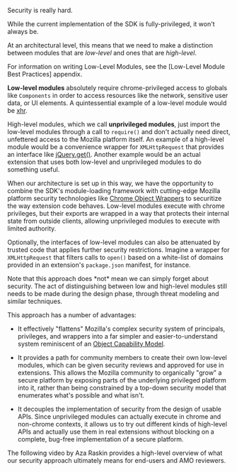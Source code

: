 <span class="aside">Security is really hard.</span>

While the current implementation of the SDK is fully-privileged, it won't
always be.

At an architectural level, this means that we need to make a
distinction between modules that are *low-level* and ones that are
*high-level*.

<span class="aside">
For information on writing Low-Level Modules, see the
[Low-Level Module Best Practices] appendix.
</span>

**Low-level modules** absolutely require chrome-privileged
access to globals like `Components` in order to access resources like
the network, sensitive user data, or UI elements. A quintessential
example of a low-level module would be [xhr](#module/jetpack-core/xhr).

High-level modules, which we call **unprivileged modules**,
just import the low-level modules through a call to `require()` and don't
actually need direct, unfettered access to the Mozilla platform
itself. An example of a high-level module would be a convenience
wrapper for `XMLHttpRequest` that provides an interface like
[jQuery.get()]. Another example would be an actual extension that uses
both low-level and unprivileged modules to do something useful.

When our architecture is set up in this way, we have the opportunity
to combine the SDK's module-loading framework with cutting-edge
Mozilla platform security technologies like [Chrome Object Wrappers]
to securitize the way extension code behaves. Low-level modules
execute with chrome privileges, but their exports are wrapped in a way
that protects their internal state from outside clients, allowing
unprivileged modules to execute with limited authority.

Optionally, the interfaces of low-level modules can also be attenuated
by trusted code that applies further security restrictions. Imagine a
wrapper for `XMLHttpRequest` that filters calls to `open()` based on a
white-list of domains provided in an extension's `package.json`
manifest, for instance.

<span class="aside">
Note that this approach does *not* mean we can simply forget about
security. The act of distinguishing between low and high-level modules
still needs to be made during the design phase, through threat
modeling and similar techniques.
</span>

This approach has a number of advantages:

  * It effectively "flattens" Mozilla's complex security system of
    principals, privileges, and wrappers into a far simpler and
    easier-to-understand system reminiscent of an [Object Capability
    Model].

  * It provides a path for community members to create their own
    low-level modules, which can be given security reviews and
    approved for use in extensions. This allows the Mozilla community
    to organically "grow" a secure platform by exposing parts of the
    underlying privileged platform into it, rather than being
    constrained by a top-down security model that enumerates what's
    possible and what isn't.

  * It decouples the implementation of security from the design of
    usable APIs. Since unprivileged modules can actually execute in
    chrome and non-chrome contexts, it allows us to try out different
    kinds of high-level APIs and actually use them in real extensions
    without blocking on a complete, bug-free implementation of a
    secure platform.

The following video by Aza Raskin provides a high-level overview of
what our security approach ultimately means for end-users and AMO
reviewers.

<center><object width="400" height="296"><param name="allowfullscreen" value="true" /><param name="allowscriptaccess" value="always" /><param name="movie" value="http://vimeo.com/moogaloop.swf?clip_id=7660200&amp;server=vimeo.com&amp;show_title=0&amp;show_byline=0&amp;show_portrait=0&amp;color=ffffff&amp;fullscreen=1" /><embed src="http://vimeo.com/moogaloop.swf?clip_id=7660200&amp;server=vimeo.com&amp;show_title=0&amp;show_byline=0&amp;show_portrait=0&amp;color=ffffff&amp;fullscreen=1" type="application/x-shockwave-flash" allowfullscreen="true" allowscriptaccess="always" width="400" height="296"></embed></object></center>

  [Object Capability Model]: http://en.wikipedia.org/wiki/Object-capability_model
  [jQuery.get()]: http://docs.jquery.com/Ajax/jQuery.get
  [Chrome Object Wrappers]: https://wiki.mozilla.org/XPConnect_Chrome_Object_Wrapper
  [Low-Level Module Best Practices]: #guide/best-practices
